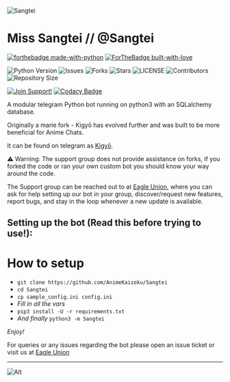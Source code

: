 ![Sangtei](https://i.imgur.com/IYqzviU.jpg)
# Miss Sangtei // @Sangtei

[![forthebadge made-with-python](http://ForTheBadge.com/images/badges/made-with-python.svg)](https://www.python.org/)
[![ForTheBadge built-with-love](http://ForTheBadge.com/images/badges/built-with-love.svg)](https://GitHub.com/lalrochhara/)</br>


![Python Version](https://img.shields.io/badge/python-3.8-green?style=for-the-badge&logo=appveyor)
![Issues](https://img.shields.io/github/issues/lalrochhara/Sangtei?style=for-the-badge&logo=appveyor)
![Forks](https://img.shields.io/github/forks/lalrochhara/Sangtei?style=for-the-badge&logo=appveyor)
![Stars](https://img.shields.io/github/stars/lalrochhara/Sangtei?style=for-the-badge&logo=appveyor)
![LICENSE](https://img.shields.io/github/license/lalrochhara/Sangtei?style=for-the-badge&logo=appveyor)
![Contributors](https://img.shields.io/github/contributors/lalrochhara/Sangtei?style=for-the-badge&logo=appveyor)
![Repository Size](https://img.shields.io/github/repo-size/lalrochhara/Sangtei?style=for-the-badge&logo=appveyor)</br>


[![Join Support!](https://img.shields.io/badge/Support%20Chat-EagleUnion-red)](https://t.me/YorktownEagleUnion)
[![Codacy Badge](https://app.codacy.com/project/badge/Grade/cfb691a93a064d9ea753ef2b5fccf797)](https://www.codacy.com/manual/lalrochhara/Sangtei?utm_source=github.com&amp;utm_medium=referral&amp;utm_content=lalrochhara/Sangtei&amp;utm_campaign=Badge_Grade)


A modular telegram Python bot running on python3 with an SQLalchemy database.

Originally a marie fork - Kigyō has evolved further and was built to be more beneficial for Anime Chats.

It can be found on telegram as [Kigyō](https://t.me/Sangtei).

⚠️ Warning: The support group does not provide assistance on forks, if you forked the code or ran your own custom bot you should know your way around the code.

The Support group can be reached out to at [Eagle Union](https://t.me/YorktownEagleUnion), where you can ask for help setting up our bot in your group, discover/request new features, report bugs, and stay in the loop whenever a new update is available.



## Setting up the bot (Read this before trying to use!):


# How to setup

- `git clone https://github.com/AnimeKaizoku/Sangtei`
- `cd Sangtei`
- `cp sample_config.ini config.ini`
- *Fill in all the vars*
- `pip3 install -U -r requirements.txt`
- *And finally* `python3 -m Sangtei`

*Enjoy!*


For queries or any issues regarding the bot please open an issue ticket or visit us at [Eagle Union](https://t.me/YorktownEagleUnion)  

-------------------------------------------------------------------------------------

![Alt](https://repobeats.axiom.co/api/embed/d2897eb81239aab92e1394b6d833b19c8dbac24c.svg "Repobeats analytics image")
